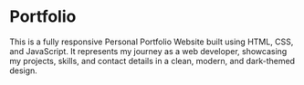 # Portfolio
This is a fully responsive Personal Portfolio Website built using HTML, CSS, and JavaScript. It represents my journey as a web developer, showcasing my projects, skills, and contact details in a clean, modern, and dark-themed design.
